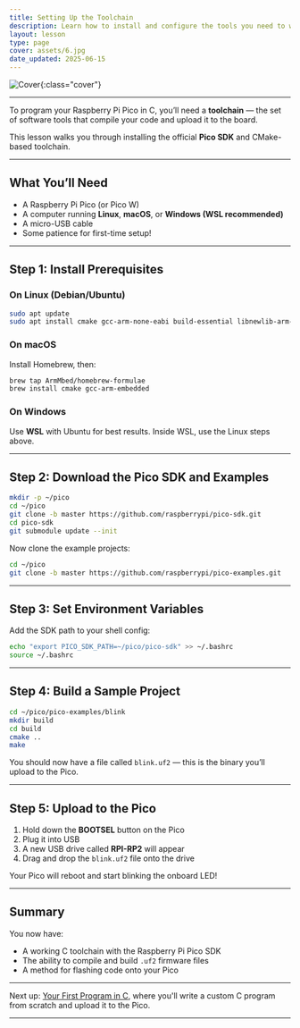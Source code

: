 ```yaml
---
title: Setting Up the Toolchain
description: Learn how to install and configure the tools you need to write, compile, and upload C code to the Raspberry Pi Pico.
layout: lesson
type: page
cover: assets/6.jpg
date_updated: 2025-06-15
---
```


![Cover]({{page.cover}}){:class="cover"}

---

To program your Raspberry Pi Pico in C, you’ll need a **toolchain** — the set of software tools that compile your code and upload it to the board.

This lesson walks you through installing the official **Pico SDK** and CMake-based toolchain.

---

## What You’ll Need

- A Raspberry Pi Pico (or Pico W)
- A computer running **Linux**, **macOS**, or **Windows (WSL recommended)**
- A micro-USB cable
- Some patience for first-time setup!

---

## Step 1: Install Prerequisites

### On Linux (Debian/Ubuntu)

```bash
sudo apt update
sudo apt install cmake gcc-arm-none-eabi build-essential libnewlib-arm-none-eabi git
````

### On macOS

Install Homebrew, then:

```bash
brew tap ArmMbed/homebrew-formulae
brew install cmake gcc-arm-embedded
```

### On Windows

Use **WSL** with Ubuntu for best results. Inside WSL, use the Linux steps above.

---

## Step 2: Download the Pico SDK and Examples

```bash
mkdir -p ~/pico
cd ~/pico
git clone -b master https://github.com/raspberrypi/pico-sdk.git
cd pico-sdk
git submodule update --init
```

Now clone the example projects:

```bash
cd ~/pico
git clone -b master https://github.com/raspberrypi/pico-examples.git
```

---

## Step 3: Set Environment Variables

Add the SDK path to your shell config:

```bash
echo "export PICO_SDK_PATH=~/pico/pico-sdk" >> ~/.bashrc
source ~/.bashrc
```

---

## Step 4: Build a Sample Project

```bash
cd ~/pico/pico-examples/blink
mkdir build
cd build
cmake ..
make
```

You should now have a file called `blink.uf2` — this is the binary you’ll upload to the Pico.

---

## Step 5: Upload to the Pico

1. Hold down the **BOOTSEL** button on the Pico
2. Plug it into USB
3. A new USB drive called **RPI-RP2** will appear
4. Drag and drop the `blink.uf2` file onto the drive

Your Pico will reboot and start blinking the onboard LED!

---

## Summary

You now have:

* A working C toolchain with the Raspberry Pi Pico SDK
* The ability to compile and build `.uf2` firmware files
* A method for flashing code onto your Pico

---

Next up: [Your First Program in C](07_first_program), where you'll write a custom C program from scratch and upload it to the Pico.

---
